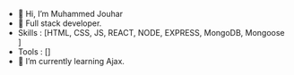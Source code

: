 - 👋 Hi, I’m Muhammed Jouhar
- 👀 Full stack developer.
- Skills : [HTML, CSS, JS, REACT, NODE, EXPRESS, MongoDB, Mongoose ]
- Tools : []
- 🌱 I’m currently learning Ajax.
